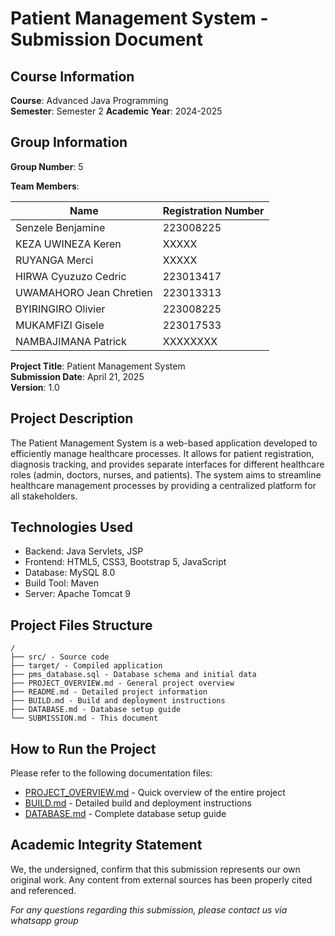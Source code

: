 # Patient Management System - Submission Document

## Course Information

**Course**: Advanced Java Programming  
**Semester**: Semester 2 
**Academic Year**: 2024-2025

## Group Information

**Group Number**: 5

**Team Members**:

| Name                     | Registration Number |
|--------------------------|---------------------|
| Senzele Benjamine        | 223008225           |
| KEZA UWINEZA Keren       | XXXXX               |
| RUYANGA Merci            | XXXXX               |
| HIRWA Cyuzuzo Cedric     | 223013417           |
| UWAMAHORO Jean Chretien  | 223013313           |
| BYIRINGIRO Olivier       | 223008225           |
| MUKAMFIZI Gisele         | 223017533           |
| NAMBAJIMANA Patrick      | XXXXXXXX            |



**Project Title**: Patient Management System  
**Submission Date**: April 21, 2025  
**Version**: 1.0  

## Project Description

The Patient Management System is a web-based application developed to efficiently manage healthcare processes. It allows for patient registration, diagnosis tracking, and provides separate interfaces for different healthcare roles (admin, doctors, nurses, and patients). The system aims to streamline healthcare management processes by providing a centralized platform for all stakeholders.

## Technologies Used

- Backend: Java Servlets, JSP
- Frontend: HTML5, CSS3, Bootstrap 5, JavaScript
- Database: MySQL 8.0
- Build Tool: Maven
- Server: Apache Tomcat 9

## Project Files Structure

```
/
├── src/ - Source code
├── target/ - Compiled application
├── pms_database.sql - Database schema and initial data
├── PROJECT_OVERVIEW.md - General project overview
├── README.md - Detailed project information
├── BUILD.md - Build and deployment instructions
├── DATABASE.md - Database setup guide
└── SUBMISSION.md - This document
```

## How to Run the Project

Please refer to the following documentation files:
- [PROJECT_OVERVIEW.md](PROJECT_OVERVIEW.md) - Quick overview of the entire project
- [BUILD.md](BUILD.md) - Detailed build and deployment instructions
- [DATABASE.md](DATABASE.md) - Complete database setup guide

## Academic Integrity Statement

We, the undersigned, confirm that this submission represents our own original work. Any content from external sources has been properly cited and referenced.



*For any questions regarding this submission, please contact us via whatsapp group* 